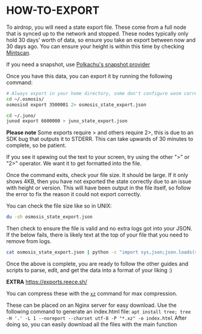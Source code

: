 # HOW-TO-EXPORT

To airdrop, you will need a state export file. These come from a full node that is synced up to the network and stopped.
These nodes typically only hold 30 days' worth of data, so ensure you take an export between now and 30 days ago. You can ensure your height is within this time by checking [Mintscan](https://hub.mintscan.io/).

If you need a snapshot, use [Polkachu's snapshot provider](https://polkachu.com/tendermint_snapshots)

Once you have this data, you can export it by running the following command:

```bash
# Always export in your home directory, some don't configure wasm correctly if they use a forked Cosmos SDK.
cd ~/.osmosis/
osmosisd export 3500001 2> osmosis_state_export.json

cd ~/.juno/
junod export 6600000 > juno_state_export.json
```

**Please note** Some exports require > and others require 2>, this is due to an SDK bug that outputs it to STDERR.
This can take upwards of 30 minutes to complete, so be patient.

If you see it spewing out the text to your screen, try using the other ">" or "2>" operator. We want it to get formatted into the file.

Once the command exits, check your file size. It should be large. If it only shows 4KB, then you have not exported the state correctly due to an issue with height or version.
This will have been output in the file itself, so follow the error to fix the reason it could not export correctly.

You can check the file size like so in UNIX:

```bash
du -sh osmosis_state_export.json
```

Then check to ensure the file is valid and no extra logs got into your JSON. If the below fails, there is likely text at the top of your file that you need to remove from logs.

```bash
cat osmosis_state_export.json | python -c "import sys,json;json.loads(sys.stdin.read());print 'OK'"
```

Once the above is complete, you are ready to follow the other guides and scripts to parse, edit, and get the data into a format of your liking :)

**EXTRA**
<https://exports.reece.sh/>

You can compress these with the [`xz`](https://www.geeksforgeeks.org/xz-lossless-data-compression-tool-in-linux-with-examples/) command for max compression.

These can be placed on an Nginx server for easy download. Use the following command to generate an index.html file:
`apt install tree; tree -H '.' -L 1 --noreport --charset utf-8 -P "*.xz" -o index.html`
After doing so, you can easily download all the files with the main function
